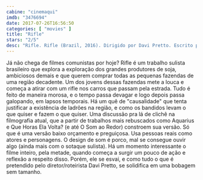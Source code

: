 ```yaml
---
cabine: "cinemaqui"
imdb: "3476694"
date: 2017-07-26T16:56:50
categories: [ "movies" ]
title: "Rifle"
stars: "2/5"
desc: "Rifle. Rifle (Brazil, 2016). Dirigido por Davi Pretto. Escrito por Davi Pretto, Richard Tavares. Com Dione Avila De Oliveira (Dione), Evaristo Pimentel Goularte (Evaristo), Francisco Fabrício Dutra dos Santos (Mariano), Sofia Ferreira (Vitória), Andressa Nogueira Goularte (Andressa)."
---
```

Já não chega de filmes comunistas por hoje? Rifle é um trabalho sulista brasileiro que explora a exploração dos grandes produtores de soja, ambiciosos demais e que querem comprar todas as pequenas fazendas de uma região decadente. Um dos jovens dessas fazendas mete a louca e começa a atirar com um rifle nos carros que passam pela estrada. Tudo é feito de maneira morosa, e o tempo passa devagar e logo depois passa galopando, em lapsos temporais. Há um quê de "causalidade" que tenta justificar a existência de ladrões na região, e como os bandidos levam o que quiser e fazem o que quiser. Uma discussão pra lá de clichê na filmografia atual, que a partir de trabalhos mais rebuscados como Aquarius e Que Horas Ela Volta? (e até O Som ao Redor) constroem sua versão. Só que é uma versão baixo orçamento e preguiçosa. Usa pessoas reais como atores e personagens. O design de som é porco, mal se consegue ouvir algo (ainda mais com o sotaque sulista). Há um momento interessante o filme inteiro, pela metade, quando começa a surgir um pouco de ação e reflexão a respeito disso. Porém, ele se esvai, e como tudo o que é pretendido pelo diretor/roteirista Davi Pretto, se solidifica em uma bobagem sem tamanho.
